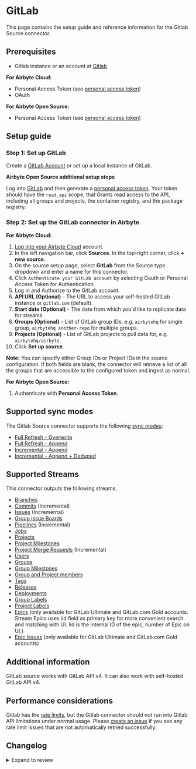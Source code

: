 # GitLab

This page contains the setup guide and reference information for the Gitlab Source connector.

## Prerequisites

- Gitlab instance or an account at [Gitlab](https://gitlab.com)

<!-- env:cloud -->

**For Airbyte Cloud:**

- Personal Access Token (see [personal access token](https://docs.gitlab.com/ee/user/profile/personal_access_tokens.html))
- OAuth
<!-- /env:cloud -->

<!-- env:oss -->

**For Airbyte Open Source:**

- Personal Access Token (see [personal access token](https://docs.gitlab.com/ee/user/profile/personal_access_tokens.html))
<!-- /env:oss -->

## Setup guide

### Step 1: Set up GitLab

Create a [GitLab Account](https://gitlab.com) or set up a local instance of GitLab.

<!-- env:oss -->

**Airbyte Open Source additional setup steps**

Log into [GitLab](https://gitlab.com) and then generate a [personal access token](https://docs.gitlab.com/ee/user/profile/personal_access_tokens.html). Your token should have the `read_api` scope, that Grants read access to the API, including all groups and projects, the container registry, and the package registry.

<!-- /env:oss -->

<!-- env:cloud -->

### Step 2: Set up the GitLab connector in Airbyte

**For Airbyte Cloud:**

1. [Log into your Airbyte Cloud](https://cloud.airbyte.com/workspaces) account.
2. In the left navigation bar, click **Sources**. In the top-right corner, click **+ new source**.
3. On the source setup page, select **GitLab** from the Source type dropdown and enter a name for this connector.
4. Click `Authenticate your GitLab account` by selecting Oauth or Personal Access Token for Authentication.
5. Log in and Authorize to the GitLab account.
6. **API URL (Optional)** - The URL to access your self-hosted GitLab instance or `gitlab.com` (default).
7. **Start date (Optional)** - The date from which you'd like to replicate data for streams.
8. **Groups (Optional)** - List of GitLab group IDs, e.g. `airbytehq` for single group, `airbytehq another-repo` for multiple groups.
9. **Projects (Optional)** - List of GitLab projects to pull data for, e.g. `airbytehq/airbyte`.
10. Click **Set up source**.

**Note:** You can specify either Group IDs or Project IDs in the source configuration. If both fields are blank, the connector will retrieve a list of all the groups that are accessible to the configured token and ingest as normal.

<!-- /env:cloud -->

<!-- env:oss -->

**For Airbyte Open Source:**

1. Authenticate with **Personal Access Token**.
<!-- /env:oss -->

## Supported sync modes

The Gitlab Source connector supports the following [ sync modes](https://docs.airbyte.com/cloud/core-concepts#connection-sync-modes):

- [Full Refresh - Overwrite](https://docs.airbyte.com/understanding-airbyte/connections/full-refresh-overwrite/)
- [Full Refresh - Append](https://docs.airbyte.com/understanding-airbyte/connections/full-refresh-append)
- [Incremental - Append](https://docs.airbyte.com/understanding-airbyte/connections/incremental-append)
- [Incremental - Append + Deduped](https://docs.airbyte.com/understanding-airbyte/connections/incremental-append-deduped)

## Supported Streams

This connector outputs the following streams:

- [Branches](https://docs.gitlab.com/ee/api/branches.html)
- [Commits](https://docs.gitlab.com/ee/api/commits.html) \(Incremental\)
- [Issues](https://docs.gitlab.com/ee/api/issues.html) \(Incremental\)
- [Group Issue Boards](https://docs.gitlab.com/ee/api/group_boards.html)
- [Pipelines](https://docs.gitlab.com/ee/api/pipelines.html) \(Incremental\)
- [Jobs](https://docs.gitlab.com/ee/api/jobs.html)
- [Projects](https://docs.gitlab.com/ee/api/projects.html)
- [Project Milestones](https://docs.gitlab.com/ee/api/milestones.html)
- [Project Merge Requests](https://docs.gitlab.com/ee/api/merge_requests.html) \(Incremental\)
- [Users](https://docs.gitlab.com/ee/api/users.html)
- [Groups](https://docs.gitlab.com/ee/api/groups.html)
- [Group Milestones](https://docs.gitlab.com/ee/api/group_milestones.html)
- [Group and Project members](https://docs.gitlab.com/ee/api/members.html)
- [Tags](https://docs.gitlab.com/ee/api/tags.html)
- [Releases](https://docs.gitlab.com/ee/api/releases/index.html)
- [Deployments](https://docs.gitlab.com/ee/api/deployments/index.html)
- [Group Labels](https://docs.gitlab.com/ee/api/group_labels.html)
- [Project Labels](https://docs.gitlab.com/ee/api/labels.html)
- [Epics](https://docs.gitlab.com/ee/api/epics.html) \(only available for GitLab Ultimate and GitLab.com Gold accounts. Stream Epics uses iid field as primary key for more convenient search and matching with UI. Iid is the internal ID of the epic, number of Epic on UI.\)
- [Epic Issues](https://docs.gitlab.com/ee/api/epic_issues.html) \(only available for GitLab Ultimate and GitLab.com Gold accounts\)

## Additional information

GitLab source works with GitLab API v4. It can also work with self-hosted GitLab API v4.

## Performance considerations

Gitlab has the [rate limits](https://docs.gitlab.com/ee/user/gitlab_com/index.html#gitlabcom-specific-rate-limits), but the Gitlab connector should not run into Gitlab API limitations under normal usage. Please [create an issue](https://github.com/airbytehq/airbyte/issues) if you see any rate limit issues that are not automatically retried successfully.

## Changelog

<details>
  <summary>Expand to review</summary>

| Version | Date       | Pull Request                                             | Subject                                                                                                                                                                            |
| :------ | :--------- | :------------------------------------------------------- | :--------------------------------------------------------------------------------------------------------------------------------------------------------------------------------- |
| 4.4.10 | 2025-09-16 | [66076](https://github.com/airbytehq/airbyte/pull/66076) | Update dependencies |
| 4.4.9 | 2025-09-08 | [65997](https://github.com/airbytehq/airbyte/pull/65997) | Update dependencies |
| 4.4.8 | 2025-08-26 | [65556](https://github.com/airbytehq/airbyte/pull/65556) | Update dependencies |
| 4.4.7 | 2025-08-23 | [65362](https://github.com/airbytehq/airbyte/pull/65362) | Update dependencies |
| 4.4.6 | 2025-08-09 | [64579](https://github.com/airbytehq/airbyte/pull/64579) | Update dependencies |
| 4.4.5 | 2025-08-02 | [64222](https://github.com/airbytehq/airbyte/pull/64222) | Update dependencies |
| 4.4.4 | 2025-07-26 | [63913](https://github.com/airbytehq/airbyte/pull/63913) | Update dependencies |
| 4.4.3 | 2025-07-19 | [63489](https://github.com/airbytehq/airbyte/pull/63489) | Update dependencies |
| 4.4.2 | 2025-07-15 | [63309](https://github.com/airbytehq/airbyte/pull/63309) | Adds `type` property to `config_normalization_rules` in manifest |
| 4.4.1 | 2025-07-12 | [61471](https://github.com/airbytehq/airbyte/pull/61471) | Update dependencies |
| 4.4.0 | 2025-07-07 | [62831](https://github.com/airbytehq/airbyte/pull/62831) | Promoting release candidate 4.4.0-rc.1 to a main version. |
| 4.4.0-rc.1 | 2025-07-02 | [62480](https://github.com/airbytehq/airbyte/pull/62480) | Migrate to manifest-only |
| 4.3.7 | 2025-05-31 | [57264](https://github.com/airbytehq/airbyte/pull/57264) | Update dependencies |
| 4.3.6 | 2025-03-29 | [54945](https://github.com/airbytehq/airbyte/pull/54945) | Update dependencies |
| 4.3.5 | 2025-02-22 | [51695](https://github.com/airbytehq/airbyte/pull/51695) | Update dependencies |
| 4.3.4 | 2025-01-11 | [44671](https://github.com/airbytehq/airbyte/pull/44671) | Starting with this version, the Docker image is now rootless. Please note that this and future versions will not be compatible with Airbyte versions earlier than 0.64 |
| 4.3.3 | 2024-08-17 | [44207](https://github.com/airbytehq/airbyte/pull/44207) | Update dependencies |
| 4.3.2 | 2024-08-12 | [43856](https://github.com/airbytehq/airbyte/pull/43856) | Update dependencies |
| 4.3.1 | 2024-08-03 | [43058](https://github.com/airbytehq/airbyte/pull/43058) | Update dependencies |
| 4.3.0 | 2024-07-31 | [42920](https://github.com/airbytehq/airbyte/pull/42920) | Migrate to CDK v4.1.0 |
| 4.2.2 | 2024-07-27 | [42601](https://github.com/airbytehq/airbyte/pull/42601) | Update dependencies |
| 4.2.1 | 2024-07-20 | [42295](https://github.com/airbytehq/airbyte/pull/42295) | Update dependencies |
| 4.2.0 | 2024-07-17 | [42085](https://github.com/airbytehq/airbyte/pull/42085) | Migrate to CDK v2.4.0 |
| 4.1.0 | 2024-07-17 | [42021](https://github.com/airbytehq/airbyte/pull/42021) | Migrate to CDK v1.8.0 |
| 4.0.8 | 2024-07-13 | [41835](https://github.com/airbytehq/airbyte/pull/41835) | Update dependencies |
| 4.0.7 | 2024-07-10 | [41470](https://github.com/airbytehq/airbyte/pull/41470) | Update dependencies |
| 4.0.6 | 2024-07-09 | [41100](https://github.com/airbytehq/airbyte/pull/41100) | Update dependencies |
| 4.0.5 | 2024-07-06 | [40894](https://github.com/airbytehq/airbyte/pull/40894) | Update dependencies |
| 4.0.4 | 2024-06-25 | [40417](https://github.com/airbytehq/airbyte/pull/40417) | Update dependencies |
| 4.0.3 | 2024-06-22 | [40102](https://github.com/airbytehq/airbyte/pull/40102) | Update dependencies |
| 4.0.2 | 2024-04-24 | [36637](https://github.com/airbytehq/airbyte/pull/36637) | Schema descriptions and CDK 0.80.0 |
| 4.0.1 | 2024-04-23 | [37505](https://github.com/airbytehq/airbyte/pull/37505) | Set error code `500` as retryable |
| 4.0.0 | 2024-03-25 | [35989](https://github.com/airbytehq/airbyte/pull/35989) | Migrate to low-code |
| 3.0.0 | 2024-01-25 | [34548](https://github.com/airbytehq/airbyte/pull/34548) | Fix merge_request_commits stream to return commits for each merge request |
| 2.1.2 | 2024-02-12 | [35167](https://github.com/airbytehq/airbyte/pull/35167) | Manage dependencies with Poetry. |
| 2.1.1 | 2024-01-12 | [34203](https://github.com/airbytehq/airbyte/pull/34203) | prepare for airbyte-lib |
| 2.1.0 | 2023-12-20 | [33676](https://github.com/airbytehq/airbyte/pull/33676) | Add fields to Commits (extended_trailers), Groups (emails_enabled, service_access_tokens_expiration_enforced) and Projects (code_suggestions, model_registry_access_level) streams |
| 2.0.0 | 2023-10-23 | [31700](https://github.com/airbytehq/airbyte/pull/31700) | Add correct date-time format for Deployments, Projects and Groups Members streams |
| 1.8.4 | 2023-10-19 | [31599](https://github.com/airbytehq/airbyte/pull/31599) | Base image migration: remove Dockerfile and use the python-connector-base image |
| 1.8.3 | 2023-10-18 | [31547](https://github.com/airbytehq/airbyte/pull/31547) | Add validation for invalid `groups_list` and/or `projects_list` |
| 1.8.2 | 2023-10-17 | [31492](https://github.com/airbytehq/airbyte/pull/31492) | Expand list of possible error status codes when handling expired `access_token` |
| 1.8.1 | 2023-10-12 | [31375](https://github.com/airbytehq/airbyte/pull/31375) | Mark `start_date` as optional, migrate `groups` and `projects` to array |
| 1.8.0 | 2023-10-12 | [31339](https://github.com/airbytehq/airbyte/pull/31339) | Add undeclared fields to streams schemas, validate date/date-time format in stream schemas |
| 1.7.1 | 2023-10-10 | [31210](https://github.com/airbytehq/airbyte/pull/31210) | Added expired `access_token` handling, while checking the connection |
| 1.7.0   | 2023-08-08 | [27869](https://github.com/airbytehq/airbyte/pull/29203) | Add Deployments stream                                                                                                                                                             |
| 1.6.0   | 2023-06-30 | [27869](https://github.com/airbytehq/airbyte/pull/27869) | Add `shared_runners_setting` field to groups                                                                                                                                       |
| 1.5.1   | 2023-06-24 | [27679](https://github.com/airbytehq/airbyte/pull/27679) | Fix formatting                                                                                                                                                                     |
| 1.5.0   | 2023-06-15 | [27392](https://github.com/airbytehq/airbyte/pull/27392) | Make API URL an optional parameter in spec.                                                                                                                                        |
| 1.4.2   | 2023-06-15 | [27346](https://github.com/airbytehq/airbyte/pull/27346) | Partially revert changes made in version 1.0.4, disallow http calls in cloud.                                                                                                      |
| 1.4.1   | 2023-06-13 | [27351](https://github.com/airbytehq/airbyte/pull/27351) | Fix OAuth token expiry date.                                                                                                                                                       |
| 1.4.0   | 2023-06-12 | [27234](https://github.com/airbytehq/airbyte/pull/27234) | Skip stream slices on 403/404 errors, do not fail syncs.                                                                                                                           |
| 1.3.1   | 2023-06-08 | [27147](https://github.com/airbytehq/airbyte/pull/27147) | Improve connectivity check for connections with no projects/groups                                                                                                                 |
| 1.3.0   | 2023-06-08 | [27150](https://github.com/airbytehq/airbyte/pull/27150) | Update stream schemas                                                                                                                                                              |
| 1.2.1   | 2023-06-02 | [26947](https://github.com/airbytehq/airbyte/pull/26947) | New field `name` added to `Pipelines` and `PipelinesExtended` stream schema                                                                                                        |
| 1.2.0   | 2023-05-17 | [22293](https://github.com/airbytehq/airbyte/pull/22293) | Preserve data in records with flattened keys                                                                                                                                       |
| 1.1.1   | 2023-05-23 | [26422](https://github.com/airbytehq/airbyte/pull/26422) | Fix error `404 Repository Not Found` when syncing project with Repository feature disabled                                                                                         |
| 1.1.0   | 2023-05-10 | [25948](https://github.com/airbytehq/airbyte/pull/25948) | Introduce two new fields in the `Projects` stream schema                                                                                                                           |
| 1.0.4   | 2023-04-20 | [21373](https://github.com/airbytehq/airbyte/pull/21373) | Accept api_url with or without scheme                                                                                                                                              |
| 1.0.3   | 2023-02-14 | [22992](https://github.com/airbytehq/airbyte/pull/22992) | Specified date formatting in specification                                                                                                                                         |
| 1.0.2   | 2023-01-27 | [22001](https://github.com/airbytehq/airbyte/pull/22001) | Set `AvailabilityStrategy` for streams explicitly to `None`                                                                                                                        |
| 1.0.1   | 2023-01-23 | [21713](https://github.com/airbytehq/airbyte/pull/21713) | Fix missing data issue                                                                                                                                                             |
| 1.0.0   | 2022-12-05 | [7506](https://github.com/airbytehq/airbyte/pull/7506)   | Add `OAuth2.0` authentication option                                                                                                                                               |
| 0.1.12  | 2022-12-15 | [20542](https://github.com/airbytehq/airbyte/pull/20542) | Revert HttpAvailability changes, run on cdk 0.15.0                                                                                                                                 |
| 0.1.11  | 2022-12-14 | [20479](https://github.com/airbytehq/airbyte/pull/20479) | Use HttpAvailabilityStrategy + add unit tests                                                                                                                                      |
| 0.1.10  | 2022-12-12 | [20384](https://github.com/airbytehq/airbyte/pull/20384) | Fetch groups along with their subgroups                                                                                                                                            |
| 0.1.9   | 2022-12-11 | [20348](https://github.com/airbytehq/airbyte/pull/20348) | Fix 403 error when syncing `EpicIssues` stream                                                                                                                                     |
| 0.1.8   | 2022-12-02 | [20023](https://github.com/airbytehq/airbyte/pull/20023) | Fix duplicated records issue for `Projects` stream                                                                                                                                 |
| 0.1.7   | 2022-12-01 | [19986](https://github.com/airbytehq/airbyte/pull/19986) | Fix `GroupMilestones` stream schema                                                                                                                                                |
| 0.1.6   | 2022-06-23 | [13252](https://github.com/airbytehq/airbyte/pull/13252) | Add GroupIssueBoards stream                                                                                                                                                        |
| 0.1.5   | 2022-05-02 | [11907](https://github.com/airbytehq/airbyte/pull/11907) | Fix null projects param and `container_expiration_policy`                                                                                                                          |
| 0.1.4   | 2022-03-23 | [11140](https://github.com/airbytehq/airbyte/pull/11140) | Ingest All Accessible Groups if not Specified in Config                                                                                                                            |
| 0.1.3   | 2021-12-21 | [8991](https://github.com/airbytehq/airbyte/pull/8991)   | Update connector fields title/description                                                                                                                                          |
| 0.1.2   | 2021-10-18 | [7108](https://github.com/airbytehq/airbyte/pull/7108)   | Allow all domains to be used as `api_url`                                                                                                                                          |
| 0.1.1   | 2021-10-12 | [6932](https://github.com/airbytehq/airbyte/pull/6932)   | Fix pattern field in spec file, remove unused fields from config files, use cache from CDK                                                                                         |
| 0.1.0   | 2021-07-06 | [4174](https://github.com/airbytehq/airbyte/pull/4174)   | Initial Release                                                                                                                                                                    |

</details>
